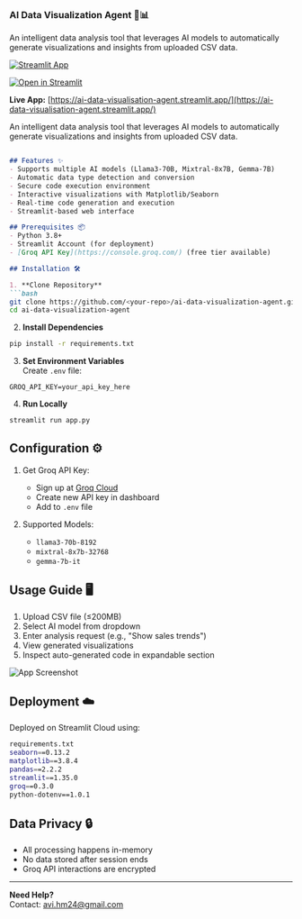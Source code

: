 ### AI Data Visualization Agent 🤖📊

An intelligent data analysis tool that leverages AI models to automatically generate visualizations and insights from uploaded CSV data.

[![Streamlit App](https://static.streamlit.io/badges/streamlit_badge_black_white.svg)](https://ai-data-visualisation-agent.streamlit.app/)

[![Open in Streamlit](https://static.streamlit.io/badges/streamlit_badge_black_white.svg)](https://ai-data-visualisation-agent.streamlit.app/)

**Live App:** [https://ai-data-visualisation-agent.streamlit.app/](https://ai-data-visualisation-agent.streamlit.app/)

An intelligent data analysis tool that leverages AI models to automatically generate visualizations and insights from uploaded CSV data.
```markdown

## Features ✨
- Supports multiple AI models (Llama3-70B, Mixtral-8x7B, Gemma-7B)
- Automatic data type detection and conversion
- Secure code execution environment
- Interactive visualizations with Matplotlib/Seaborn
- Real-time code generation and execution
- Streamlit-based web interface

## Prerequisites 📦
- Python 3.8+
- Streamlit Account (for deployment)
- [Groq API Key](https://console.groq.com/) (free tier available)

## Installation 🛠️

1. **Clone Repository**
```bash
git clone https://github.com/<your-repo>/ai-data-visualization-agent.git
cd ai-data-visualization-agent
```

2. **Install Dependencies**
```bash
pip install -r requirements.txt
```

3. **Set Environment Variables**  
Create `.env` file:
```env
GROQ_API_KEY=your_api_key_here
```

4. **Run Locally**
```bash
streamlit run app.py
```

## Configuration ⚙️
1. Get Groq API Key:
   - Sign up at [Groq Cloud](https://console.groq.com/)
   - Create new API key in dashboard
   - Add to `.env` file

2. Supported Models:
   - `llama3-70b-8192`
   - `mixtral-8x7b-32768` 
   - `gemma-7b-it`

## Usage Guide 🖥️
1. Upload CSV file (≤200MB)
2. Select AI model from dropdown
3. Enter analysis request (e.g., "Show sales trends")
4. View generated visualizations
5. Inspect auto-generated code in expandable section

![App Screenshot](https://via.placeholder.com/800x500.png?text=AI+Data+Viz+Interface)

## Deployment ☁️
Deployed on Streamlit Cloud using:
```bash
requirements.txt
seaborn==0.13.2
matplotlib==3.8.4
pandas==2.2.2
streamlit==1.35.0
groq==0.3.0
python-dotenv==1.0.1
```

## Data Privacy 🔒
- All processing happens in-memory
- No data stored after session ends
- Groq API interactions are encrypted

---

**Need Help?**  
Contact: avi.hm24@gmail.com
